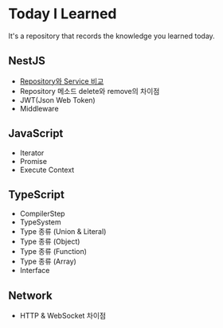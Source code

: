 # Today I Learned

It's a repository that records the knowledge you learned today.

## NestJS

-   [Repository와 Service 비교]()
-   Repository 메소드 delete와 remove의 차이점
-   JWT(Json Web Token)
-   Middleware

## JavaScript

-   Iterator
-   Promise
-   Execute Context

## TypeScript

-   CompilerStep
-   TypeSystem
-   Type 종류 (Union & Literal)
-   Type 종류 (Object)
-   Type 종류 (Function)
-   Type 종류 (Array)
-   Interface

## Network

-   HTTP & WebSocket 차이점
